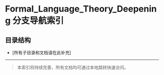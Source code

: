 # Formal_Language_Theory_Deepening 分支导航索引

## 目录结构

- [所有子目录和文档请在此补充]

---

> 本索引将持续完善，所有文档均可通过本地跳转快速访问。
